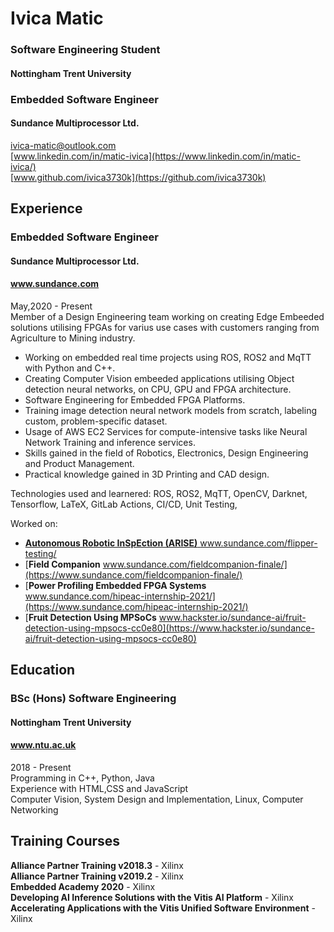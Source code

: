 # Ivica Matic


### Software Engineering Student
#### Nottingham Trent University


### Embedded Software Engineer
#### Sundance Multiprocessor Ltd.

[ivica-matic@outlook.com](mailto://ivica-matic@outlook.com) \
[www.linkedin.com/in/matic-ivica](https://www.linkedin.com/in/matic-ivica/) \
[www.github.com/ivica3730k](https://github.com/ivica3730k)


## Experience

### Embedded Software Engineer 
#### Sundance Multiprocessor Ltd.
#### www.sundance.com
May,2020 - Present
<br>
Member of a Design Engineering team working on creating Edge Embeeded solutions utilising FPGAs for varius use cases with customers ranging from Agriculture to Mining industry.
<br> 
- Working on embedded real time projects using ROS, ROS2 and MqTT with Python and C++. 
- Creating Computer Vision embeeded applications utilising Object detection neural networks, on CPU, GPU and FPGA architecture.
- Software Engineering for Embedded FPGA Platforms.
- Training image detection neural network models from scratch, labeling custom, problem-specific dataset.
- Usage of AWS EC2 Services for compute-intensive tasks like Neural Network Training and inference services.
- Skills gained in the field of Robotics, Electronics, Design Engineering and Product Management.
- Practical knowledge gained in 3D Printing and CAD design.

Technologies used and learnered: ROS, ROS2, MqTT, OpenCV, Darknet, Tensorflow, LaTeX, GitLab Actions, CI/CD, Unit Testing, 

Worked on:
- [**Autonomous Robotic InSpEction (ARISE)** www.sundance.com/flipper-testing/
](https://www.sundance.com/flipper-testing/)
- [**Field Companion** www.sundance.com/fieldcompanion-finale/](https://www.sundance.com/fieldcompanion-finale/)
- [**Power Profiling Embedded FPGA Systems** www.sundance.com/hipeac-internship-2021/](https://www.sundance.com/hipeac-internship-2021/)
- [**Fruit Detection Using MPSoCs** www.hackster.io/sundance-ai/fruit-detection-using-mpsocs-cc0e80](https://www.hackster.io/sundance-ai/fruit-detection-using-mpsocs-cc0e80)

## Education
### BSc (Hons) Software Engineering
#### Nottingham Trent University
#### www.ntu.ac.uk
2018 - Present
<br>
Programming in C++, Python, Java
<br>
Experience with HTML,CSS and JavaScript
<br>
Computer Vision, System Design and Implementation, Linux, Computer Networking
<br>

## Training Courses

**Alliance Partner Training v2018.3** - Xilinx <br>
**Alliance Partner Training v2019.2** - Xilinx <br>
**Embedded Academy 2020** - Xilinx <br>
**Developing AI Inference Solutions with the Vitis AI Platform** - Xilinx <br>
**Accelerating Applications with the Vitis Unified Software Environment** - Xilinx <br>
